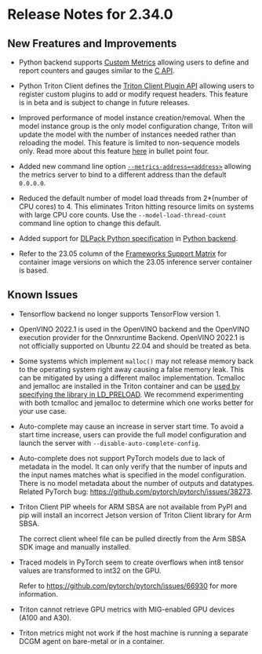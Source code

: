 <!--
# Copyright 2018-2023, NVIDIA CORPORATION & AFFILIATES. All rights reserved.
#
# Redistribution and use in source and binary forms, with or without
# modification, are permitted provided that the following conditions
# are met:
#  * Redistributions of source code must retain the above copyright
#    notice, this list of conditions and the following disclaimer.
#  * Redistributions in binary form must reproduce the above copyright
#    notice, this list of conditions and the following disclaimer in the
#    documentation and/or other materials provided with the distribution.
#  * Neither the name of NVIDIA CORPORATION nor the names of its
#    contributors may be used to endorse or promote products derived
#    from this software without specific prior written permission.
#
# THIS SOFTWARE IS PROVIDED BY THE COPYRIGHT HOLDERS ``AS IS'' AND ANY
# EXPRESS OR IMPLIED WARRANTIES, INCLUDING, BUT NOT LIMITED TO, THE
# IMPLIED WARRANTIES OF MERCHANTABILITY AND FITNESS FOR A PARTICULAR
# PURPOSE ARE DISCLAIMED.  IN NO EVENT SHALL THE COPYRIGHT OWNER OR
# CONTRIBUTORS BE LIABLE FOR ANY DIRECT, INDIRECT, INCIDENTAL, SPECIAL,
# EXEMPLARY, OR CONSEQUENTIAL DAMAGES (INCLUDING, BUT NOT LIMITED TO,
# PROCUREMENT OF SUBSTITUTE GOODS OR SERVICES; LOSS OF USE, DATA, OR
# PROFITS; OR BUSINESS INTERRUPTION) HOWEVER CAUSED AND ON ANY THEORY
# OF LIABILITY, WHETHER IN CONTRACT, STRICT LIABILITY, OR TORT
# (INCLUDING NEGLIGENCE OR OTHERWISE) ARISING IN ANY WAY OUT OF THE USE
# OF THIS SOFTWARE, EVEN IF ADVISED OF THE POSSIBILITY OF SUCH DAMAGE.
-->

# Release Notes for 2.34.0

## New Freatures and Improvements

* Python backend supports 
  [Custom Metrics](https://github.com/triton-inference-server/python_backend/tree/r23.05#custom-metrics) 
  allowing users to define and report counters and gauges similar to the 
  [C API](https://github.com/triton-inference-server/server/blob/r23.05/docs/user_guide/metrics.md#custom-metrics).

* Python Triton Client defines the 
  [Triton Client Plugin API](https://github.com/triton-inference-server/client/tree/r23.05#python-client-plugin-api-beta) 
  allowing users to register custom plugins to add or modify request headers. 
  This feature is in beta and is subject to change in future releases.

* Improved performance of model instance creation/removal. When the model 
  instance group is the only model configuration change, Triton will update the 
  model with the number of instances needed rather than reloading the model. 
  This feature is limited to non-sequence models only. Read more about this 
  feature 
  [here](https://github.com/triton-inference-server/server/blob/main/docs/user_guide/model_management.md#modifying-the-model-repository) 
  in bullet point four.

* Added new command line option 
  [`--metrics-address=<address>`](https://github.com/triton-inference-server/server/blob/r23.05/docs/user_guide/metrics.md#metrics) 
  allowing the metrics server to bind to a different address than the default 
  `0.0.0.0`.

* Reduced the default number of model load threads from 2*(number of CPU cores) 
  to 4. This eliminates Triton hitting resource limits on systems with large CPU 
  core counts. Use the `--model-load-thread-count` command line option to change 
  this default.

* Added support for 
  [DLPack Python specification](https://dmlc.github.io/dlpack/latest/python_spec.html) 
  in 
  [Python backend](https://github.com/triton-inference-server/python_backend#pb_utilstensorfrom_dlpack---tensor).

* Refer to the 23.05 column of the 
  [Frameworks Support Matrix](https://docs.nvidia.com/deeplearning/frameworks/support-matrix/index.html) 
  for container image versions on which the 23.05 inference server container is 
  based.

## Known Issues

* Tensorflow backend no longer supports TensorFlow version 1.

* OpenVINO 2022.1 is used in the OpenVINO backend and the OpenVINO execution 
  provider for the Onnxruntime Backend. OpenVINO 2022.1 is not officially 
  supported on Ubuntu 22.04 and should be treated as beta.

* Some systems which implement `malloc()` may not release memory back to the 
  operating system right away causing a false memory leak. This can be mitigated 
  by using a different malloc implementation. Tcmalloc and jemalloc are 
  installed in the Triton container and can be 
  [used by specifying the library in LD_PRELOAD](https://github.com/triton-inference-server/server/blob/r22.12/docs/user_guide/model_management.md). 
  We recommend experimenting with both tcmalloc and jemalloc to determine which 
  one works better for your use case.

* Auto-complete may cause an increase in server start time. To avoid a start 
  time increase, users can provide the full model configuration and launch the 
  server with `--disable-auto-complete-config`.

* Auto-complete does not support PyTorch models due to lack of metadata in the 
  model. It can only verify that the number of inputs and the input names 
  matches what is specified in the model configuration. There is no model 
  metadata about the number of outputs and datatypes. Related PyTorch bug: 
  https://github.com/pytorch/pytorch/issues/38273.

* Triton Client PIP wheels for ARM SBSA are not available from PyPI and pip will 
  install an incorrect Jetson version of Triton Client library for Arm SBSA.

  The correct client wheel file can be pulled directly from the Arm SBSA SDK 
  image and manually installed.

* Traced models in PyTorch seem to create overflows when int8 tensor values are 
  transformed to int32 on the GPU. 

  Refer to https://github.com/pytorch/pytorch/issues/66930 for more information.

* Triton cannot retrieve GPU metrics with MIG-enabled GPU devices (A100 and A30).

* Triton metrics might not work if the host machine is running a separate DCGM 
  agent on bare-metal or in a container.